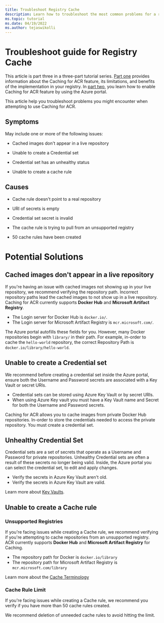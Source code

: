 ```yaml
---
title: Troubleshoot Registry Cache
description: Learn how to troubleshoot the most common problems for a registry that's enabled with the Registry Cache feature.
ms.topic: tutorial
ms.date: 04/19/2022
ms.author: tejaswikolli
---
```

# Troubleshoot guide for Registry Cache

This article is part three in a three-part tutorial series. [Part one](tutorial-registry-cache.md) provides information about the Caching for ACR feature, its limitations, and benefits of the implementation in your registry. In [part two](tutorial-enable-registry-cache.md), you learn how to enable Caching for ACR feature by using the Azure portal.

This article help you troubleshoot problems you might encounter when attempting to use Caching for ACR.

## Symptoms

May include one or more of the following issues: 

- Cached images don't appear in a live repository 

- Unable to create a Credential set

- Credential set has an unhealthy status

- Unable to create a cache rule

## Causes 

- Cache rule doesn't point to a real repository

- URI of secrets is empty 

- Credential set secret is invalid

- The cache rule is trying to pull from an unsupported registry

- 50 cache rules have been created



# Potential Solutions

## Cached images don't appear in a live repository 

If you're having an issue with cached images not showing up in your live repository, we recommend verifying the repository path. Incorrect repository paths lead the cached images to not show up in a live repository. Caching for ACR currently supports **Docker Hub** and **Microsoft Artifact Registry**. 

- The Login server for Docker Hub is `docker.io/`.
- The Login server for Microsoft Artifact Registry is `mcr.microsoft.com/`.

The Azure portal autofills these fields for you. However, many Docker repositories begin with `library/` in their path. For example, in-order to cache the `hello-world` repository, the correct Repository Path is `docker.io/library/hello-world`. 


## Unable to create a Credential set

We recommend before creating a credential set inside the Azure portal, ensure both the Username and Password secrets are associated with a Key Vault or secret URIs.

- Credential sets can be stored using Azure Key Vault or by secret URIs. 
- When using Azure Key vault you must have a Key Vault name and Secret for both the Username and Password secrets. 

Caching for ACR allows you to cache images from private Docker Hub repositories. In-order to store the credentials needed to access the private repository. You must create a credential set. 



## Unhealthy Credential Set

Credential sets are a set of secrets that operate as a Username and Password for private repositories. Unhealthy Credential sets are often a result of these secrets no longer being valid. Inside, the Azure portal you can select the credential set, to edit and apply changes.

- Verify the secrets in Azure Key Vault aren't old. 
- Verify the secrets in Azure Key Vault are valid.

Learn more about [Key Vaults][create-and-store-keyvault-credentials].


## Unable to create a Cache rule

### Unsupported Registries 

If you're facing issues while creating a Cache rule, we recommend verifying if you're attempting to cache repositories from an unsupported registry. ACR currently supports **Docker Hub** and **Microsoft Artifact Registry** for Caching.

- The repository path for Docker is `docker.io/library`
- The repository path for Microsoft Artifact Registry is `mcr.microsoft.com/library`

Learn more about the [Cache Terminology](tutorial-enable-registry-cache.md##Terminology)

### Cache Rule Limit

If you're facing issues while creating a Cache rule, we recommend you verify if you have more than 50 cache rules created. 

We recommend deletion of unneeded cache rules to avoid hitting the limit. 

<!-- LINKS - External -->
[create-and-store-keyvault-credentials]: https://learn.microsoft.com/azure/key-vault/secrets/quick-create-portal 